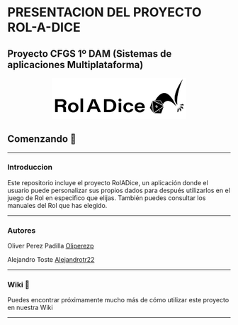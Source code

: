 # PRESENTACION DEL PROYECTO ROL-A-DICE

## Proyecto CFGS 1º DAM (Sistemas de aplicaciones Multiplataforma)

<div align="center">
<img width="60%" src="https://github.com/Alejandrotr22/Proyecto_ETS/blob/main/Imagenes/Logos/RAD%20logo%20CB.png?raw=true">
</div>

## Comenzando 🚀

---

### Introduccion 

Este repositorio incluye el proyecto RolADice, un aplicación donde el usuario puede personalizar sus propios dados para después utilizarlos en el juego de  Rol en especifico que elijas. También puedes consultar los manuales del Rol que has elegido.

---

### Autores

Oliver Perez Padilla [Oliperezp](https://github.com/Oliperezp)

Alejandro Toste [Alejandrotr22](https://github.com/Alejandrotr22)

---

### Wiki 📖

Puedes encontrar próximamente mucho más de cómo utilizar este proyecto en nuestra Wiki

---


